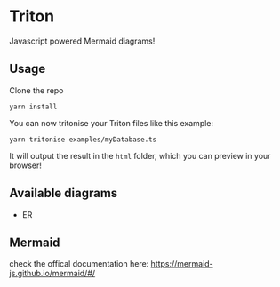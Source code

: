 # Triton

Javascript powered Mermaid diagrams!

## Usage

Clone the repo

```
yarn install

```

You can now tritonise your Triton files like this example:

```
yarn tritonise examples/myDatabase.ts

```

It will output the result in the `html` folder, which you can preview in your browser!

## Available diagrams

- ER

## Mermaid

check the offical documentation here: https://mermaid-js.github.io/mermaid/#/
